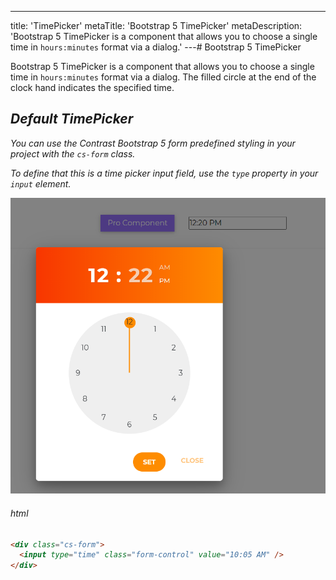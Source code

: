 ---
title: 'TimePicker'
metaTitle: 'Bootstrap 5 TimePicker'
metaDescription: 'Bootstrap 5 TimePicker is a component that allows you to choose a single time in `hours:minutes` format via a dialog.'
---# Bootstrap 5 TimePicker

Bootstrap 5 TimePicker is a component that allows you to choose a single time in `hours:minutes` format via a dialog. The filled circle at the end of the clock hand indicates the specified time.

<i/>

## Default TimePicker

You can use the Contrast Bootstrap 5 form predefined styling in your project with the `cs-form` class.

To define that this is a time picker input field, use the `type` property in your `input` element.

![Bootstrap TimePicker](./images/timepicker.png)

###### html

```html
<div class="cs-form">
  <input type="time" class="form-control" value="10:05 AM" />
</div>
```
